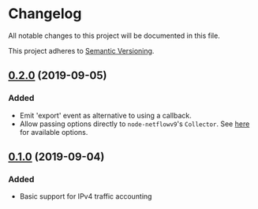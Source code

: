 # Changelog
All notable changes to this project will be documented in this file.

This project adheres to [Semantic Versioning](https://semver.org/spec/v2.0.0.html).

## [0.2.0](https://github.com/mlow/netflow-traffic-accounter/compare/v0.1.0...v0.2.0) (2019-09-05)
### Added
- Emit 'export' event as alternative to using a callback.
- Allow passing options directly to `node-netflowv9`'s `Collector`. See
[here](https://github.com/delian/node-netflowv9#Options) for available options.


## [0.1.0](https://github.com/mlow/netflow-traffic-accounter/tree/v0.1.0) (2019-09-04)
### Added
- Basic support for IPv4 traffic accounting
